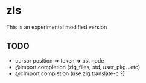 # zls

This is an experimental modified version

## TODO

* cursor position => token => ast node
* @import completion (zig_files, std, user_pkg...etc)
* @cImport completion (use zig translate-c ?)
